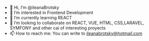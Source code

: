 - 👋 Hi, I’m @ileanaBrotsky
- 👀 I’m interested in Frontend Development
- 🌱 I’m currently learning REACT
- 💞️ I’m looking to collaborate on REACT, VUE, HTML, CSS,LARAVEL, SYMFONY and other cai of interesting proyects
- 📫 How to reach me: You can write to ileanabrotsky@hotmail.com
<!---
ileanaBrotsky/ileanaBrotsky is a ✨ special ✨ repository because its `README.md` (this file) appears on your GitHub profile.
You can click the Preview link to take a look at your changes.
--->
